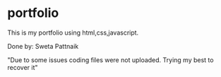 # portfolio
This is my portfolio using html,css,javascript.

Done by: Sweta Pattnaik

"Due to some issues coding files were not uploaded. Trying my best to recover it"